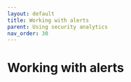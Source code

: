 ```yaml
---
layout: default
title: Working with alerts
parent: Using security analytics
nav_order: 30
---
```


# Working with alerts

